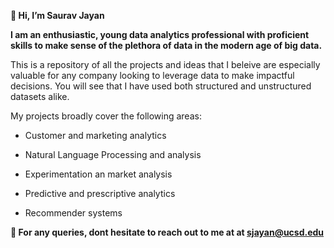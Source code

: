 **👋 Hi, I’m Saurav Jayan**


**I am an enthusiastic, young data analytics professional with proficient skills to make sense of the plethora of data in the modern age of big data.**

This is a repository of all the projects and ideas that I beleive are especially valuable for any company looking to leverage data to make impactful decisions. 
You will see that I have used both structured and unstructured datasets alike. 

My projects broadly cover the following areas:

- Customer and marketing analytics

- Natural Language Processing and analysis

- Experimentation an market analysis

- Predictive and prescriptive analytics

- Recommender systems



**📧 For any queries, dont hesitate to reach out to me at at sjayan@ucsd.edu**

